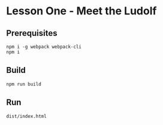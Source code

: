 # Lesson One - Meet the Ludolf

## Prerequisites
```
npm i -g webpack webpack-cli
npm i
```

## Build
```
npm run build
```

## Run
```
dist/index.html
```
